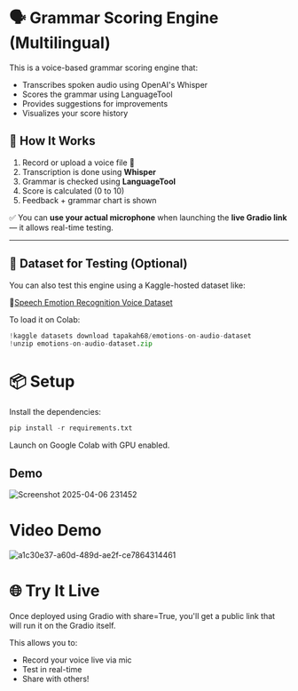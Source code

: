 
# 🗣️ Grammar Scoring Engine (Multilingual)

This is a voice-based grammar scoring engine that:
- Transcribes spoken audio using OpenAI's Whisper
- Scores the grammar using LanguageTool
- Provides suggestions for improvements
- Visualizes your score history

## 🚀 How It Works

1. Record or upload a voice file 🎤
2. Transcription is done using **Whisper**
3. Grammar is checked using **LanguageTool**
4. Score is calculated (0 to 10)
5. Feedback + grammar chart is shown

✅ You can **use your actual microphone** when launching the **live Gradio link** — it allows real-time testing.

---

## 📂 Dataset for Testing (Optional)

You can also test this engine using a Kaggle-hosted dataset like:

🔗[Speech Emotion Recognition Voice Dataset](https://www.kaggle.com/datasets/tapakah68/emotions-on-audio-dataset)

To load it on Colab:

```python
!kaggle datasets download tapakah68/emotions-on-audio-dataset
!unzip emotions-on-audio-dataset.zip

```
# 📦 Setup

Install the dependencies:

```python 
pip install -r requirements.txt

```
Launch on Google Colab with GPU enabled.




## Demo

![Screenshot 2025-04-06 231452](https://github.com/user-attachments/assets/c4ddd878-4dd5-408b-a365-b667b8ad7113)

# Video Demo 
![a1c30e37-a60d-489d-ae2f-ce7864314461](https://github.com/user-attachments/assets/33861ee2-8941-4de8-bf1f-9db07010b852)

# 🌐 Try It Live
Once deployed using Gradio with share=True, you'll get a public link that will run it on the Gradio itself.

This allows you to:

- Record your voice live via mic
- Test in real-time
- Share with others!

